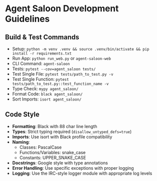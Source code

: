 # Agent Saloon Development Guidelines

## Build & Test Commands
- Setup: `python -m venv .venv && source .venv/bin/activate && pip install -r requirements.txt`
- Run App: `python run_web.py` or `agent-saloon-web`
- CLI Command: `agent-saloon`
- Tests: `pytest --cov=agent_saloon tests/`
- Test Single File: `pytest tests/path_to_test.py -v`
- Test Single Function: `pytest tests/path_to_test.py::test_function_name -v`
- Type Check: `mypy agent_saloon/`
- Format Code: `black agent_saloon/`
- Sort Imports: `isort agent_saloon/`

## Code Style
- **Formatting**: Black with 88 char line length
- **Types**: Strict typing required (`disallow_untyped_defs=true`)
- **Imports**: Use isort with Black profile compatibility
- **Naming**: 
  - Classes: PascalCase
  - Functions/Variables: snake_case
  - Constants: UPPER_SNAKE_CASE
- **Docstrings**: Google style with type annotations
- **Error Handling**: Use specific exceptions with proper logging
- **Logging**: Use the IRC-style logger module with appropriate log levels